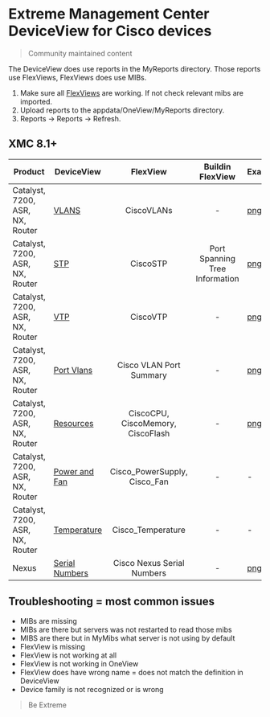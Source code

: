 # Extreme Management Center DeviceView for Cisco devices
>Community maintained content

The DeviceView does use reports in the MyReports directory. Those reports use FlexViews, FlexViews does use MIBs.

1. Make sure all [FlexViews](../../FlexView/Cisco_Systems/README.md) are working. If not check relevant mibs are imported.
2. Upload reports to the appdata/OneView/MyReports directory.
3. Reports -> Reports -> Refresh.

## XMC 8.1+

| Product  | DeviceView   | FlexView   | Buildin FlexView | Example   |
| -------- | ------------ |:----------:|:----------------:| --------- |
| Catalyst, 7200, ASR, NX, Router|[VLANS](xml/DeviceViewCiscoVlans.xml?raw=true)|CiscoVLANs| - |[png](sample/VLANs.png?raw=true)|
| Catalyst, 7200, ASR, NX, Router|[STP](xml/DeviceViewCiscoStp.xml?raw=true)|CiscoSTP|Port Spanning Tree Information|[png](sample/STP.png?raw=true)|
| Catalyst, 7200, ASR, NX, Router|[VTP](xml/DeviceViewCiscoVtp.xml?raw=true)|CiscoVTP| - |[png](sample/VTP.png?raw=true)|
| Catalyst, 7200, ASR, NX, Router|[Port Vlans](xml/DeviceViewCiscoPortVlans.xml?raw=true)|Cisco VLAN Port Summary| - |[png](sample/PortVlans.png?raw=true)|
| Catalyst, 7200, ASR, NX, Router|[Resources](xml/DeviceViewCiscoResources.xml?raw=true)|CiscoCPU, CiscoMemory, CiscoFlash| - |[png](sample/Resources.png?raw=true)|
| Catalyst, 7200, ASR, NX, Router|[Power and Fan](xml/DeviceViewCiscoHWStatus.xml?raw=true)|Cisco_PowerSupply, Cisco_Fan| - | - |
| Catalyst, 7200, ASR, NX, Router|[Temperature](xml/DeviceViewCiscoPortVlans.xml?raw=true)|Cisco_Temperature| - | - |
| Nexus |[Serial Numbers](xml/DeviceViewNexusSerials.xml?raw=true)|Cisco Nexus Serial Numbers| - |[png](sample/NexusSerials.png?raw=true)|

## Troubleshooting = most common issues
* MIBs are missing
* MIBs are there but servers was not restarted to read those mibs
* MIBS are there but in MyMibs what server is not using by default
* FlexView is missing
* FlexView is not working at all
* FlexView is not working in OneView 
* FlexView does have wrong name = does not match the definition in DeviceView
* Device family is not recognized or is wrong

>Be Extreme